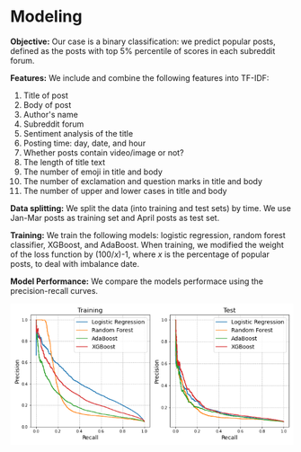 # Modeling

**Objective:** Our case is a binary classification: we predict popular posts, defined as the posts with top 5% percentile of scores in each subreddit forum.

**Features:** We include and combine the following features into TF-IDF:
1. Title of post <br/>
2. Body of post <br/>
3. Author's name <br/>
4. Subreddit forum <br/>
5. Sentiment analysis of the title <br/>
6. Posting time: day, date, and hour <br/>
7. Whether posts contain video/image or not? <br/>
8. The length of title text <br/>
9. The number of emoji in title and body <br/>
10. The number of exclamation and question marks in title and body <br/>
11. The number of upper and lower cases in title and body <br/>

**Data splitting:** We split the data (into training and test sets) by time. We use Jan-Mar posts as training set and April posts as test set.

**Training:** We train the following models: logistic regression, random forest classifier, XGBoost, and AdaBoost. When training, we modified the weight of the loss function by (100/*x*)-1, where *x* is the percentage of popular posts, to deal with imbalance date.

**Model Performance:** We compare the models performace using the precision-recall curves.

![picture](../figures/prec_rec_curve_summary_DU.png)
